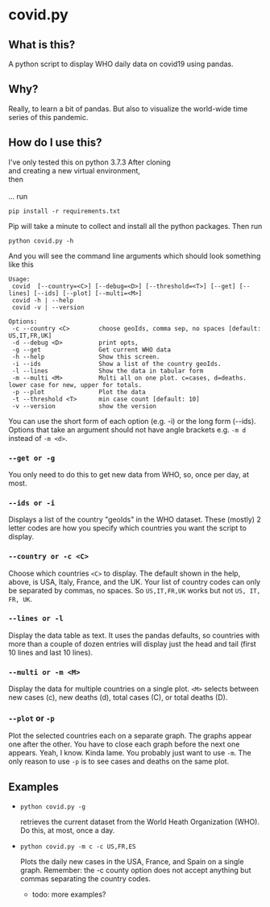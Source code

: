 # covid.py
## What is this?
A python script to display WHO daily data on covid19 using pandas.
## Why?
Really, to learn a bit of pandas. But also to visualize the world-wide time series of this pandemic.
## How do I use this?
I've only tested this on python 3.7.3
After cloning <br>and creating a new virtual environment, <br>then<br><br>... run
```
pip install -r requirements.txt
```
Pip will take a minute to collect and install all the python packages. Then run
```
python covid.py -h
```
And you will see the command line arguments which should look something like this
```
Usage:
 covid  [--country=<C>] [--debug=<D>] [--threshold=<T>] [--get] [--lines] [--ids] [--plot] [--multi=<M>]
 covid -h | --help
 covid -v | --version

Options:
 -c --country <C>        choose geoIds, comma sep, no spaces [default: US,IT,FR,UK]
 -d --debug <D>          print opts,
 -g --get                Get current WHO data
 -h --help               Show this screen.
 -i --ids                Show a list of the country geoIds.
 -l --lines              Show the data in tabular form
 -m --multi <M>          Multi all on one plot. c=cases, d=deaths. lower case for new, upper for totals.
 -p --plot               Plot the data
 -t --threshold <T>      min case count [default: 10]
 -v --version            show the version
 ```
 You can use the short form of each option (e.g. -i) or the long form (--ids). Options that take an argument should not have
 angle brackets e.g. ```-m d``` instead of ```-m <d>```.
 ### ```--get or -g```
 You only need to do this to get new data from WHO, so, once per day, at most.
 ### ```--ids or -i```
 Displays a list of the country "geoIds" in the WHO dataset. These (mostly) 2 letter codes are how you specify which countries you want
 the script to display.
 ### ```--country or -c <C>```
 Choose which countries ```<C>``` to display. The default shown in the help, above, is USA, Italy, France, and the UK. Your list of country
 codes can only be separated by commas, no spaces. So ```US,IT,FR,UK``` works but not ```US, IT, FR, UK```.
 ### ```--lines or -l```
 Display the data table as text. It uses the pandas defaults, so countries with more than a couple of dozen entries
 will display just the head and tail (first 10 lines and last 10 lines).
 ### ```--multi or -m <M>```
 Display the data for multiple countries on a single plot. ```<M>``` selects between new cases (c), new deaths (d), total cases (C), or total deaths (D).
 ### ```--plot``` or ```-p```
 Plot the selected countries each on a separate graph. The graphs appear one after the other. You have to close each graph before the next one
 appears. Yeah, I know. Kinda lame. You probably just want to use ```-m```. The only reason to use ```-p``` is to see cases and deaths on the same plot.
 ## Examples
  * ```python covid.py -g```

    retrieves the current dataset from the World Heath Organization (WHO). Do this, at most, once a day.
  * ```python covid.py -m c -c US,FR,ES```

     Plots the daily new cases in the USA, France, and Spain on a single graph. Remember: the -c county option does not accept anything but commas separating the country codes.
      * todo: more examples?
